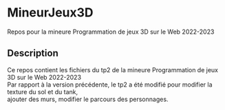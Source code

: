 # MineurJeux3D
Repos pour la mineure Programmation de jeux 3D sur le Web 2022-2023  
## Description
Ce repos contient les fichiers du tp2 de la mineure Programmation de jeux 3D sur le Web 2022-2023  
Par rapport à la version précédente, le tp2 a été modifié pour modifier la texture du sol et du tank,  
ajouter des murs, modifier le parcours des personnages.
